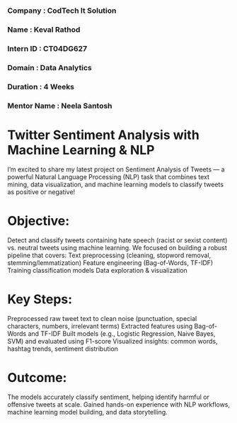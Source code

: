 ### Company : CodTech It Solution
### Name : Keval Rathod
### Intern ID : CT04DG627
### Domain : Data Analytics
### Duration : 4 Weeks
### Mentor Name : Neela Santosh


# Twitter Sentiment Analysis with Machine Learning & NLP
I’m excited to share my latest project on Sentiment Analysis of Tweets — a powerful Natural Language Processing (NLP) task that combines text mining, data visualization, and machine learning models to classify tweets as positive or negative!

# Objective:
Detect and classify tweets containing hate speech (racist or sexist content) vs. neutral tweets using machine learning.
We focused on building a robust pipeline that covers:
Text preprocessing (cleaning, stopword removal, stemming/lemmatization)
Feature engineering (Bag-of-Words, TF-IDF)
Training classification models
Data exploration & visualization

# Key Steps:
Preprocessed raw tweet text to clean noise (punctuation, special characters, numbers, irrelevant terms)
Extracted features using Bag-of-Words and TF-IDF
Built models (e.g., Logistic Regression, Naive Bayes, SVM) and evaluated using F1-score
Visualized insights: common words, hashtag trends, sentiment distribution

# Outcome:
The models accurately classify sentiment, helping identify harmful or offensive tweets at scale.
Gained hands-on experience with NLP workflows, machine learning model building, and data storytelling.
